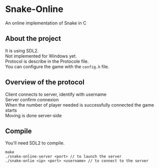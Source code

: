# Snake-Online
An online implementation of Snake in C

## About the project
It is using SDL2.  
Not implemented for Windows yet.  
Protocol is describe in the Protocole file.  
You can configure the game with the `config.h` file.

## Overview of the protocol
Client connects to server, identify with username  
Server confirm connexion  
When the number of player needed is successfully connected the game starts  
Moving is done server-side  

## Compile
You'll need SDL2 to compile.

    make
    ./snake-online-server <port> // to launch the server
    ./snake-onlie <ip> <port> <username> // to connect to the server
